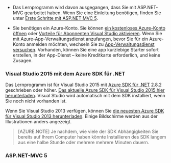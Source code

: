 * Das Lernprogramm wird davon ausgegangen, dass Sie mit ASP.NET-MVC gearbeitet haben. Wenn Sie eine Einleitung benötigen, finden Sie unter [Erste Schritte mit ASP.NET MVC 5](http://www.asp.net/mvc/overview/getting-started/introduction/getting-started).

* Sie benötigen ein Azure-Konto. Sie können [ein kostenloses Azure-Konto öffnen](/pricing/free-trial/?WT.mc_id=A261C142F) oder [Vorteile für Abonnenten Visual Studio aktivieren](/pricing/member-offers/msdn-benefits-details/?WT.mc_id=A261C142F). Wenn Sie mit Azure-App-Verwaltungsdienst anzufangen, bevor Sie für ein Azure-Konto anmelden möchten, wechseln Sie zu [App-Verwaltungsdienst versuchen](http://go.microsoft.com/fwlink/?LinkId=523751). Vorhanden, können Sie eine app kurzlebige Starter sofort erstellen, in der App-Dienst – keine Kreditkarte erforderlich, und keine Zusagen.

### <a name="setupdevenv"></a>Visual Studio 2015 mit dem Azure SDK für .NET

Das Lernprogramm ist für Visual Studio 2015 mit [Azure SDK für .NET](../articles/dotnet-sdk.md) 2.8.2 geschrieben oder höher. [Das aktuelle Azure SDK für Visual Studio 2015 hier herunterladen](http://go.microsoft.com/fwlink/?linkid=518003). Visual Studio wird automatisch mit dem SDK installiert, wenn Sie noch nicht vorhanden ist.

Wenn Sie Visual Studio 2013 verfügen, können Sie [die neuesten Azure SDK für Visual Studio 2013 herunterladen](http://go.microsoft.com/fwlink/?LinkID=324322). Einige Bildschirme werden aus der Illustrationen anders angezeigt.

>[AZURE.NOTE] Je nachdem, wie viele der SDK Abhängigkeiten Sie bereits auf Ihrem Computer haben könnte Installieren des SDK langem aus eine halbe Stunde oder mehrere mehrere Minuten dauern.

### <a name="aspnet-mvc-5"></a>ASP.NET-MVC 5

